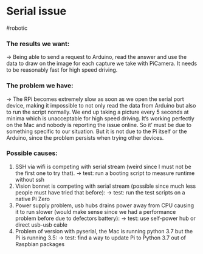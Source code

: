 # Serial issue
#robotic

### The results we want:

-> Being able to send a request to Arduino, read the answer and use the data to draw on the image for each capture we take with PiCamera. It needs to be reasonably fast for high speed driving.

### The problem we have:

-> The RPi becomes extremely slow as soon as we open the serial port device, making it impossible to not only read the data from Arduino but also to run the script normally. We end up taking a picture every 5 seconds at minima which is unacceptable for high speed driving.
It’s working perfectly on the Mac and nobody is reporting the issue online. So it’ must be due to something specific to our situation. But it is not due to the Pi itself or the Arduino, since the problem persists when trying other devices.

### Possible causes:

1. SSH via wifi is competing with serial stream (weird since I must not be the first one to try that).
	-> test: run a booting script to measure runtime without ssh
2. Vision bonnet is competing with serial stream (possible since much less people must have tried that before):
	-> test: run the test scripts on a native Pi Zero
3. Power supply problem, usb hubs drains power away from CPU causing it to run slower (would make sense since we had a performance problem before due to defectors battery):
	-> test: use self-power hub or direct usb-usb cable
4. Problem of version with pyserial, the Mac is running python 3.7 but the Pi is running 3.5:
	-> test: find a way to update Pi to Python 3.7 out of Raspbian packages